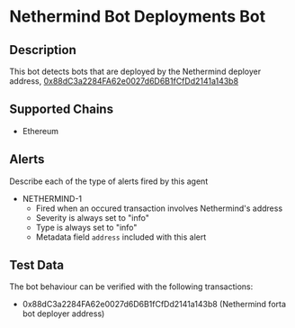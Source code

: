# Nethermind Bot Deployments Bot

## Description

This bot detects bots that are deployed by the Nethermind deployer address, [0x88dC3a2284FA62e0027d6D6B1fCfDd2141a143b8](https://polygonscan.com/address/0x88dC3a2284FA62e0027d6D6B1fCfDd2141a143b8)

## Supported Chains

- Ethereum

## Alerts

Describe each of the type of alerts fired by this agent

- NETHERMIND-1
  - Fired when an occured transaction involves Nethermind's address
  - Severity is always set to "info"
  - Type is always set to "info"
  - Metadata field `address` included with this alert

## Test Data

The bot behaviour can be verified with the following transactions:

- 0x88dC3a2284FA62e0027d6D6B1fCfDd2141a143b8 (Nethermind forta bot deployer address)
